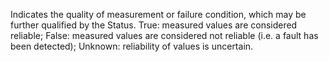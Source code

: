 ﻿Indicates the quality of measurement or failure condition, which may be further qualified by the Status.  True: measured values are considered reliable; False: measured values are considered not reliable (i.e. a fault has been detected); Unknown: reliability of values is uncertain.